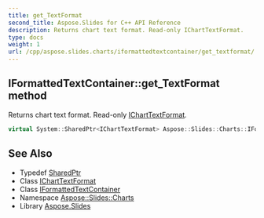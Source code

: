 ```yaml
---
title: get_TextFormat
second_title: Aspose.Slides for C++ API Reference
description: Returns chart text format. Read-only IChartTextFormat.
type: docs
weight: 1
url: /cpp/aspose.slides.charts/iformattedtextcontainer/get_textformat/
---
```

## IFormattedTextContainer::get_TextFormat method


Returns chart text format. Read-only [IChartTextFormat](../../icharttextformat/).

```cpp
virtual System::SharedPtr<IChartTextFormat> Aspose::Slides::Charts::IFormattedTextContainer::get_TextFormat()=0
```

## See Also

* Typedef [SharedPtr](../../../system/sharedptr/)
* Class [IChartTextFormat](../../icharttextformat/)
* Class [IFormattedTextContainer](../)
* Namespace [Aspose::Slides::Charts](../../)
* Library [Aspose.Slides](../../../)
